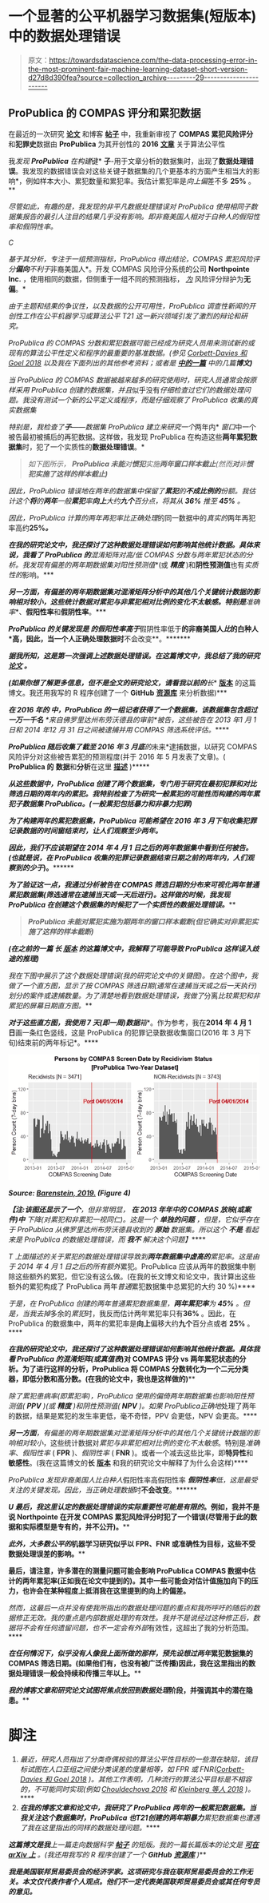 # 一个显著的公平机器学习数据集(短版本)中的数据处理错误

> 原文：<https://towardsdatascience.com/the-data-processing-error-in-the-most-prominent-fair-machine-learning-dataset-short-version-d27d8d390fea?source=collection_archive---------29----------------------->

## ProPublica 的 COMPAS 评分和累犯数据

在最近的一次研究 [**论文**](https://arxiv.org/abs/1906.04711) 和博客 [**帖子**](/the-data-processing-error-in-one-of-the-most-prominent-fair-machine-learning-datasets-4fa205daa3c4) 中，我重新审视了 **COMPAS 累犯风险评分**和**犯罪史**数据由 **ProPublica** 为其开创性的 **2016** [**文章**](https://www.propublica.org/article/machine-bias-risk-assessments-in-criminal-sentencing) 关于算法公平性

我*发现 **ProPublica** 在构建*键* **子**-用于文章分析的数据集时，出现了**数据处理错误**。我发现的数据错误会对这些关键子数据集的几个更基本的方面产生相当大的影响*，例如样本大小、累犯数量和累犯率。我估计累犯率是*向上偏*差不多 **25%** 。**

*尽管如此，有趣的是，我发现的非平凡数据处理错误对 ProPublica 使用相同子数据集报告的最引人注目的结果几乎没有影响。即非裔美国人相对于白种人的假阳性率和假阴性率。*

*C*

*基于其分析，专注于一组预测指标，ProPublica 得出结论，COMPAS 累犯风险评分**偏向**不利于*非裔美国人*。开发 COMPAS 风险评分系统的公司 **Northpointe Inc.** ，使用相同的数据，但侧重于一组不同的预测指标， [*为*](http://go.volarisgroup.com/rs/430-MBX-989/images/ProPublica_Commentary_Final_070616.pdf) 风险评分辩护为**无偏**。*

*由于主题和结果的争议性，以及数据的公开可用性，ProPublica 调查性新闻的开创性工作在公平机器学习或算法公平 T21 这一新兴领域引发了激烈的辩论和研究。*

*ProPublica 的 COMPAS 分数和累犯数据可能已经成为研究人员用来测试新的或现有的算法公平性定义和程序的最重要的基准数据。(参见 [Corbett-Davies 和 Goel 2018](http://arxiv.org/abs/1808.00023) 以及我在下面列出的其他参考资料；或者是 [**中的一篇**](/a-tutorial-on-fairness-in-machine-learning-3ff8ba1040cb) 中的几篇**博文)***

*当 ProPublica 的 COMPAS 数据被越来越多的研究使用时，研究人员通常会按原样采用 ProPublica 创建的数据集，并且*似乎没有*仔细检查过它们的数据处理问题。我没有测试一个新的公平定义或程序，而是仔细观察了 ProPublica 收集的真实数据集*

*特别是，我检查了**子**——数据集 ProPublica 建立来研究一个*两年内* *窗口*中一个被告最初被捕后的再犯数据。这样做，我发现 ProPublica 在构造这些**两年累犯数据集**时，犯了一个实质性的**数据处理错误**。*

> *如下图所示， **ProPublica 未能**对**惯犯**实施**两年窗口样本截止**(然而**对**非**惯犯实施了这样的样本截止)***

*因此，ProPublica 错误地在两年的数据集中保留了**累犯**的**不成比例的**份额。我估计这个**将**的**两年**一般**累犯**率**向上**大约**九个**百分点，将其从 **36%** 推至 **45%** 。*

*因此，ProPublica 计算的两年再犯率比正确处理*的同一数据中的*真实的*两年再犯率高约**25%*****。***

***在我的研究论文中，我还探讨了这种数据处理错误如何影响其他统计数据。具体来说，我看了 ProPublica 的**混淆矩阵**对高/低 COMPAS 分数与两年累犯状态的分析。我发现有偏差的两年期数据集对**阳性预测值**(或 ***精度*** )和**阴性预测值**也有*实质性的*影响。***

*****另一方面**，有偏差的两年期数据集对*混淆矩阵*分析中的其他几个关键统计数据的影响相对*较小*，这些统计数据对*累犯与非累犯相对比例的变化不太敏感*。特别是**准确率**、**假阳性率**和**假阴性率**。***

***ProPublica 的关键发现是 ***的假阳性率高于******假阴性率低于**的非裔美国人*比*的白种人*高，因此，当一个人正确处理数据时**不会改变**。*******

***据我所知，这是第一次强调上述数据处理错误。**在这篇博文中，我总结了我的研究** [**论文**](https://arxiv.org/abs/1906.04711) 。***

***(如果你想了解更多信息，但不是全文的研究论文，请看我以前的**长** [**版本**](/the-data-processing-error-in-one-of-the-most-prominent-fair-machine-learning-datasets-4fa205daa3c4) 的这篇博文。我还用我写的 R 程序创建了一个 **GitHub** [**资源库**](https://github.com/mbarenstein/ProPublica_COMPAS_Data_Revisited) 来分析数据)***

***在 2016 年的 **中，ProPublica 的一组记者获得了一个数据集，该数据集包含超过**一万一千名** *来自佛罗里达州**布劳沃德县**的审前*被告，这些被告在 2013 年**1 月 1 日**和 2014 年**12 月 31 日**之间被逮捕并*用 COMPAS 筛选系统评估*。*****

***ProPublica 随后收集了截至 2016 年 3 月底**的*未来*逮捕数据，以研究 COMPAS 风险评分对这些被告累犯的预测程度(并于 2016 年 5 月发表了文章)。( **ProPublica 的** **数据**和**分析**在这里 [**描述**](https://www.propublica.org/article/how-we-analyzed-the-compas-recidivism-algorithm) )*****

*****从这些数据中，ProPublica 创建了两个数据集，专门用于研究在最初犯罪和对比筛选日期的两年内的累犯。我特别检查了为研究*一般*累犯的可能性而构建的两年累犯子数据集 ProPublica。(一般累犯包括暴力和非暴力犯罪)*****

*****为了构建两年的累犯数据集，ProPublica 可能希望在 2016 年 3 月下旬收集犯罪记录数据的时间窗结束时，让人们*观察*至少两年。*****

*****因此，我们不应该期望在 2014 年 4 月 1 日**之后*的两年数据集中看到*任何*被告。(也就是说，在 ProPublica 收集的犯罪记录数据结束日期之前的两年内，人们观察到的*少于*)。********

*******为了验证这一点，**我通过分析被告在 **COMPAS 筛选日期**的**分布**来可视化**两年*普通*累犯数据集(筛选通常在逮捕当天或一天后进行)。这样做的时候，我发现 ProPublica 在创建这个数据集的时候犯了一个实质性的数据处理错误。*******

> ***ProPublica 未能对累犯实施为期两年的窗口样本截断(但它确实对非累犯实施了这样的样本截断)***

****(在之前的一篇* ***长*** [***版本***](/the-data-processing-error-in-one-of-the-most-prominent-fair-machine-learning-datasets-4fa205daa3c4) *的这篇博文中，我解释了可能导致 ProPublica 这样误入歧途的推理)****

***我在下图中展示了这个数据处理错误(我的研究论文中的关键图)。在这个图中，我做了一个*直方图*，显示了按 COMPAS 筛选日期(通常在逮捕当天或之后一天执行)划分的案件或逮捕数量。为了清楚地看到数据处理错误，我做了*分离*比较累犯和非累犯的屏幕日期直方图。***

***对于这些直方图，我使用 **7 天**(即一周)数据**箱**。作为参考，我在**2014 年 4 月 1 日**画一条红色竖线，这是 ProPublica 的犯罪记录数据收集窗口(2016 年 3 月下旬)结束前的两年标记*。****

***![](img/70fa0d10facb57f7eb5e8cd2ca232936.png)***

***Source: [Barenstein, 2019.](https://arxiv.org/abs/1906.04711) (Figure 4)***

****【注:该图还显示了一个***，但非常明显，* ***在 2013 年年中的 COMPAS 放映(或案件)中*** *下降(对累犯和非累犯一视同仁)。这是一个* ***单独的问题*** *，但是，它似乎存在于 ProPublica 从佛罗里达州布劳沃德县收到的* ***原始*** *数据集。所以这个* ***不是*** *看起来是 ProPublica 的数据处理错误，而* ***我不*** *解决这个问题】*****

****T 上面描述的*关于累犯的数据处理错误导致*到**两年数据集中虚高的**累犯率。这是由于 2014 年 4 月 1 日之后的所有*额外*累犯。ProPublica 应该从两年的数据集中剔除这些额外的累犯，但它没有这么做。(在我的长文博文和论文中，我计算出这些额外的累犯构成了 ProPublica 两年*普通*累犯数据集中总累犯的大约 30 %)****

****于是，在 ProPublica 创建的两年*普通*累犯数据集里，**两年累犯率**为 **45%** 。但是，当我*去掉*多余的*累犯*时，我反而估计两年累犯率只有**36%** 。因此，在 ProPublica 的数据集中，两年的累犯率是**向上**偏移大约**九个**百分点或者 **25%** 。****

****在我的研究论文中，我还探讨了这种数据处理错误如何影响其他统计数据。具体我看 ProPublica 的**混淆矩阵**(或*真值表*)对 COMPAS 评分 vs 两年累犯状态的分析。为了进行这样的分析，ProPublica 将 COMPAS 分数转化为一个二元分类器，即低分数和高分数。(在我的论文中，我也是这样做的)****

****除了累犯患病率(即累犯率)，ProPublica 使用的*偏倚*两年期数据集也影响阳性预测值( **PPV** )(或 ***精度*** )和阴性预测值( **NPV** )。如果 ProPublica*正确地*处理了两年的数据，结果是累犯的发生率更低，毫不奇怪，PPV 会更低，NPV 会更高。****

******另一方面**，有偏差的两年期数据集对*混淆矩阵*分析中的其他几个关键统计数据的*影响相对较小*，这些统计数据对*累犯与非累犯相对比例的变化不太敏感*。特别是*准确率*、*假阳性率* ( **FPR** )、*假阴性率* ( **FNR** )。或者一个减去这些比率，即**特异性**和**敏感性**。(我在这篇博文的**长** [**版本**](/the-data-processing-error-in-one-of-the-most-prominent-fair-machine-learning-datasets-4fa205daa3c4) 和我的研究论文中解释了为什么会这样)****

****ProPublica 发现*非裔美国人*比*白种人*假阳性率高假阳性率 ***假阴性率****低，这是最受关注的关键发现。因此，当正确处理数据*时**不会改变**。******

****U 最后，我这里认定的数据处理错误的实际重要性可能是*有限的*。例如，我并不是说 Northpointe 在开发 COMPAS 累犯风险评分时犯了一个错误(尽管用于此的数据和实际模型是专有的，并不公开)。****

****此外，大多数*公平的*机器学习研究似乎以 FPR、FNR 或准确性为目标，这些不受数据处理误差的影响。****

****最后，请注意，许多潜在的测量问题可能会影响 ProPublica COMPAS 数据中估计的两年累犯率(正如我在论文中提到的)。其中一些可能会对估计值施加向下的压力，也许会在某种程度上抵消我在这里提到的向上的偏差。****

****然而，这最后一点并没有使我所指出的数据处理问题的重点和我所呼吁的随后的数据修正无效。我的重点是*内部*数据处理的有效性。我并不是说经过这种修正后，数据将不会有任何遗留问题，也不一定会有*外部*有效性，这超出了我的分析范围。****

****在任何情况下，似乎没有人像我上面所做的那样，预先设想过*两年*累犯数据集的 COMPAS 筛选日期。(如果他们有，也没有被广泛传播)因此，我在这里指出的数据处理错误一般会持续和传播三年以上。****

****我的博客文章和研究论文试图将焦点放回到数据*处理*阶段，并强调其中的潜在隐患。****

# ****脚注****

1.  ****最近，研究人员指出了*分类奇偶校验*的算法公平性目标的一些潜在缺陷，该目标试图在人口亚组之间使分类误差的度量相等，如 FPR 或 FNR([Corbett-Davies 和 Goel 2018](http://arxiv.org/abs/1808.00023) )。其他工作表明，几种流行的算法公平目标是不相容的，不可能同时实现*(例如 [Chouldechova 2016](https://arxiv.org/abs/1610.07524) 和 [Kleinberg 等人 2018](https://www.aeaweb.org/articles?id=10.1257/pandp.20181018) )。*****
2.  *****在我的博客文章和论文中，我研究了 ProPublica 两年的一般累犯数据集。当我关注这个数据集时，ProPublica 也*T21*创建的两年期**暴力**累犯数据集*也遭遇了我在这里指出的同样的数据处理问题。******

***这篇博文是我**上一篇**走向数据科学 [**帖子**](/the-data-processing-error-in-one-of-the-most-prominent-fair-machine-learning-datasets-4fa205daa3c4) 的*短*版。我的一篇*长篇*版本的论文是 [**可在 **arXiv** 上**](https://arxiv.org/abs/1906.04711) 。(我还用我写的 R 程序创建了一个 **GitHub** [**资源库**](https://github.com/mbarenstein/ProPublica_COMPAS_Data_Revisited) )***

***我是美国联邦贸易委员会的经济学家。这项研究与我在联邦贸易委员会的工作无关。**本文仅代表作者个人观点。他们不一定代表美国联邦贸易委员会或其任何专员的意见。*****